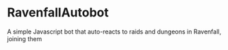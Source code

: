 # RavenfallAutobot
A simple Javascript bot that auto-reacts to raids and dungeons in Ravenfall, joining them
